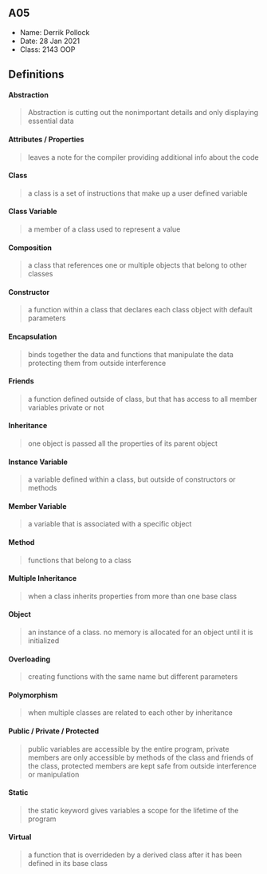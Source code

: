 ## A05

- Name: Derrik Pollock
- Date: 28 Jan 2021
- Class: 2143 OOP

## Definitions


#### Abstraction
> Abstraction is cutting out the nonimportant details and only displaying essential data
#### Attributes / Properties
> leaves a note for the compiler providing additional info about the code
#### Class
> a class is a set of instructions that make up a user defined variable
#### Class Variable
> a member of a class used to represent a value 
#### Composition
> a class that references one or multiple objects that belong to other classes 
#### Constructor
> a function within a class that declares each class object with default parameters
#### Encapsulation
> binds together the data and functions that manipulate the data protecting them from outside interference 
#### Friends
> a function defined outside of class, but that has access to all member variables private or not
#### Inheritance
> one object is passed all the properties of its parent object
#### Instance Variable
> a variable defined within a class, but outside of constructors or methods 
#### Member Variable
> a variable that is associated with a specific object
#### Method
> functions that belong to a class
#### Multiple Inheritance
> when a class inherits properties from more than one base class
#### Object
> an instance of a class. no memory is allocated for an object until it is initialized
#### Overloading
> creating functions with the same name but different parameters 
#### Polymorphism
> when multiple classes are related to each other by inheritance
#### Public / Private / Protected
> public variables are accessible by the entire program, private members are only accessible by methods of the class and friends of the class, protected members are
> kept safe from outside interference or manipulation 
#### Static
> the static keyword gives variables a scope for the lifetime of the program
#### Virtual
> a function that is overrideden by a derived class after it has been defined in its base class
